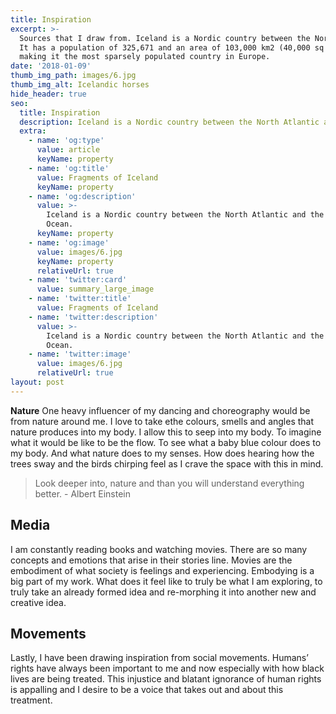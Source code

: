 ```yaml
---
title: Inspiration
excerpt: >-
  Sources that I draw from. Iceland is a Nordic country between the North Atlantic and the Arctic Ocean.
  It has a population of 325,671 and an area of 103,000 km2 (40,000 sq mi),
  making it the most sparsely populated country in Europe.
date: '2018-01-09'
thumb_img_path: images/6.jpg
thumb_img_alt: Icelandic horses
hide_header: true
seo:
  title: Inspiration 
  description: Iceland is a Nordic country between the North Atlantic and the Arctic Ocean.
  extra:
    - name: 'og:type'
      value: article
      keyName: property
    - name: 'og:title'
      value: Fragments of Iceland
      keyName: property
    - name: 'og:description'
      value: >-
        Iceland is a Nordic country between the North Atlantic and the Arctic
        Ocean.
      keyName: property
    - name: 'og:image'
      value: images/6.jpg
      keyName: property
      relativeUrl: true
    - name: 'twitter:card'
      value: summary_large_image
    - name: 'twitter:title'
      value: Fragments of Iceland
    - name: 'twitter:description'
      value: >-
        Iceland is a Nordic country between the North Atlantic and the Arctic
        Ocean.
    - name: 'twitter:image'
      value: images/6.jpg
      relativeUrl: true
layout: post
---
```


**Nature** One heavy influencer of my dancing and choreography would be from nature around me. I love to take ethe colours, smells and angles that nature produces into my body. I allow this to seep into my body. To imagine what it would be like to be the flow. To see what a baby blue colour does to my body. And what nature does to my senses. How does hearing how the trees sway and the birds chirping feel as I crave the space with this in mind. 

> Look deeper into, nature and than you will understand everything better.  -  Albert Einstein


## Media
I am constantly reading books and watching movies. There are so many concepts and emotions that arise in their stories line. Movies are the embodiment of what society is feelings and experiencing. Embodying is a big part of my work. What does it feel like to truly be what I am exploring, to truly take an already formed idea and re-morphing it into another new and creative idea. 

## Movements

Lastly, I have been drawing inspiration from social movements. Humans’ rights have always been important to me and now especially with how black lives are being treated. This injustice and blatant ignorance of human rights is appalling and I desire to be a voice that takes out and about this treatment. 
